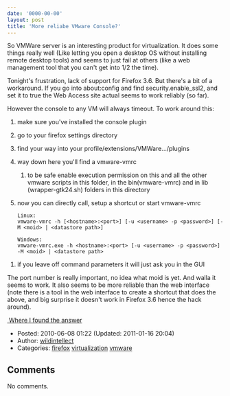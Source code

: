 ```yaml
---
date: '0000-00-00'
layout: post
title: 'More reliabe VMware Console?'
---
```


So VMWare server is an interesting product for virtualization. It does
some things really well (Like letting you open a desktop OS without
installing remote desktop tools) and seems to just fail at others (like
a web management tool that you can't get into 1/2 the time).

Tonight's frustration, lack of support for Firefox 3.6. But there's a
bit of a workaround. If you go into about:config and find
security.enable\_ssl2, and set it to true the Web Access site actual
seems to work reliably (so far).

However the console to any VM will always timeout. To work around this:

1.  make sure you've installed the console plugin
2.  go to your firefox settings directory
3.  find your way into your profile/extensions/VMWare.../plugins
4.  way down here you'll find a vmware-vmrc
    1.  to be safe enable execution permission on this and all the other
        vmware scripts in this folder, in the bin(vmware-vmrc) and in
        lib (wrapper-gtk24.sh) folders in this directory
5.  now you can directly call, setup a shortcut or start vmware-vmrc

        Linux:
        vmware-vmrc -h [<hostname>:<port>] [-u <username> -p <password>] [-M <moid> | <datastore path>]

        Windows:
        vmware-vmrc.exe -h <hostname>:<port> [-u <username> -p <password>] -M <moid> | <datastore path>

<!-- -->

1.  if you leave off command parameters it will just ask you in the GUI

The port number is really important, no idea what moid is yet. And walla
it seems to work. It also seems to be more reliable than the web
interface (note there is a tool in the web interface to create a
shortcut that does the above, and big surprise it doesn't work in
Firefox 3.6 hence the hack around).

<a href="http://communities.vmware.com/message/999988;jsessionid=A135EF8314A4068012697572DC180568" class="ext-link"> Where
I found the answer</a>

-   Posted: 2010-06-08 01:22 (Updated: 2011-01-16 20:04)
-   Author: [wildintellect](author/wildintellect.html)
-   Categories: [firefox](category/firefox.html)
    [virtualization](category/virtualization.html)
    [vmware](category/vmware.html)

Comments
--------

No comments.
